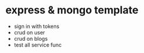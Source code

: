 # express & mongo template

-   sign in with tokens
-   crud on user
-   crud on blogs
-   test all service func
